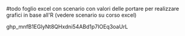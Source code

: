 #todo foglio excel con scenario con valori delle portare per realizzare grafici in base all'R (vedere scenario su corso excel)   


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

